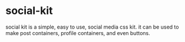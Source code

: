 # social-kit
social kit is a simple, easy to use, social media css kit. it can be used to make post containers, profile containers, and even buttons.
